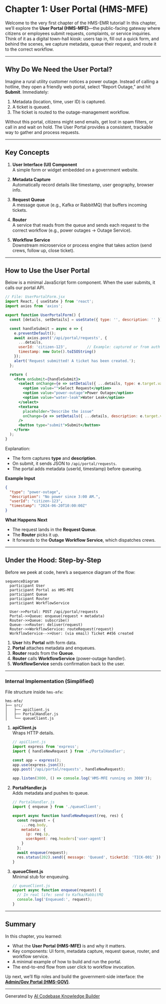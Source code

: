 # Chapter 1: User Portal (HMS-MFE)

Welcome to the very first chapter of the HMS-EMR tutorial! In this chapter, we’ll explore the **User Portal (HMS-MFE)**—the public-facing gateway where citizens or employees submit requests, complaints, or service inquiries. Think of it as a digital town-hall kiosk: users tap in, fill out a quick form, and behind the scenes, we capture metadata, queue their request, and route it to the correct workflow.

---

## Why Do We Need the User Portal?

Imagine a rural utility customer notices a power outage. Instead of calling a hotline, they open a friendly web portal, select “Report Outage,” and hit **Submit**. Immediately:

1. Metadata (location, time, user ID) is captured.
2. A ticket is queued.
3. The ticket is routed to the outage-management workflow.

Without this portal, citizens might send emails, get lost in spam filters, or call in and wait on hold. The User Portal provides a consistent, trackable way to gather and process requests.

---

## Key Concepts

1. **User Interface (UI) Component**  
   A simple form or widget embedded on a government website.  

2. **Metadata Capture**  
   Automatically record details like timestamp, user geography, browser info.  

3. **Request Queue**  
   A message queue (e.g., Kafka or RabbitMQ) that buffers incoming tickets.  

4. **Router**  
   A service that reads from the queue and sends each request to the correct workflow (e.g., power outages → Outage Service).  

5. **Workflow Service**  
   Downstream microservice or process engine that takes action (send crews, follow up, close ticket).

---

## How to Use the User Portal

Below is a minimal JavaScript form component. When the user submits, it calls our portal API.

```jsx
// File: UserPortalForm.jsx
import React, { useState } from 'react';
import axios from 'axios';

export function UserPortalForm() {
  const [details, setDetails] = useState({ type: '', description: '' });

  const handleSubmit = async e => {
    e.preventDefault();
    await axios.post('/api/portal/requests', {
      ...details,
      userId: 'citizen-123',         // Example: captured or from auth
      timestamp: new Date().toISOString()
    });
    alert('Request submitted! A ticket has been created.');
  };

  return (
    <form onSubmit={handleSubmit}>
      <select onChange={e => setDetails({ ...details, type: e.target.value })}>
        <option value="">Select Request</option>
        <option value="power-outage">Power Outage</option>
        <option value="water-leak">Water Leak</option>
      </select>
      <textarea
        placeholder="Describe the issue"
        onChange={e => setDetails({ ...details, description: e.target.value })}
      />
      <button type="submit">Submit</button>
    </form>
  );
}
```

Explanation:
- The form captures **type** and **description**.
- On submit, it sends JSON to `/api/portal/requests`.
- The portal adds metadata (userId, timestamp) before queueing.

**Example Input**  
```json
{
  "type": "power-outage",
  "description": "No power since 3:00 AM.",
  "userId": "citizen-123",
  "timestamp": "2024-06-20T10:00:00Z"
}
```

**What Happens Next**  
- The request lands in the **Request Queue**.
- The **Router** picks it up.
- It forwards to the **Outage Workflow Service**, which dispatches crews.

---

## Under the Hood: Step-by-Step

Before we peek at code, here’s a sequence diagram of the flow:

```mermaid
sequenceDiagram
  participant User
  participant Portal as HMS-MFE
  participant Queue
  participant Router
  participant WorkflowService

  User->>Portal: POST /api/portal/requests
  Portal->>Queue: enqueue(request + metadata)
  Router->>Queue: subscribe()
  Queue-->>Router: deliver(request)
  Router->>WorkflowService: routeRequest(request)
  WorkflowService-->>User: (via email) Ticket #456 created
```

1. **User** hits **Portal** with form data.  
2. **Portal** attaches metadata and enqueues.  
3. **Router** reads from the **Queue**.  
4. **Router** calls **WorkflowService** (power-outage handler).  
5. **WorkflowService** sends confirmation back to the user.

---

### Internal Implementation (Simplified)

File structure inside `hms-mfe`:
```
hms-mfe/
├── src/
│   ├── apiClient.js
│   ├── PortalHandler.js
│   └── queueClient.js
```

1. **apiClient.js**  
   Wraps HTTP details.
   ```js
   // apiClient.js
   import express from 'express';
   import { handleNewRequest } from './PortalHandler';

   const app = express();
   app.use(express.json());
   app.post('/api/portal/requests', handleNewRequest);

   app.listen(3000, () => console.log('HMS-MFE running on 3000'));
   ```

2. **PortalHandler.js**  
   Adds metadata and pushes to queue.
   ```js
   // PortalHandler.js
   import { enqueue } from './queueClient';

   export async function handleNewRequest(req, res) {
     const request = {
       ...req.body,
       metadata: {
         ip: req.ip,
         userAgent: req.headers['user-agent']
       }
     };
     await enqueue(request);
     res.status(202).send({ message: 'Queued', ticketId: 'TICK-001' });
   }
   ```

3. **queueClient.js**  
   Minimal stub for enqueuing.
   ```js
   // queueClient.js
   export async function enqueue(request) {
     // In real life: send to Kafka/RabbitMQ
     console.log('Enqueued:', request);
   }
   ```

---

## Summary

In this chapter, you learned:
- What the **User Portal (HMS-MFE)** is and why it matters.
- Key components: UI form, metadata capture, request queue, router, and workflow service.
- A minimal example of how to build and run the portal.
- The end-to-end flow from user click to workflow invocation.

Up next, we’ll flip roles and build the government-side interface: the **[Admin/Gov Portal (HMS-GOV)](02_admin_gov_portal__hms_gov__.md)**.

---

Generated by [AI Codebase Knowledge Builder](https://github.com/The-Pocket/Tutorial-Codebase-Knowledge)